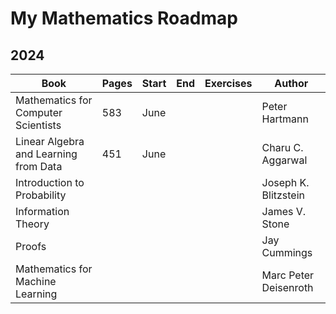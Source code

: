 # My Mathematics Roadmap

## 2024

| Book | Pages | Start | End | Exercises | Author |
|----------|----------|----------|----------|----------|----------|
| Mathematics for Computer Scientists | 583 | June |  |  |Peter Hartmann |
| Linear Algebra and Learning from Data | 451 |  June |   |  | Charu C. Aggarwal |
| Introduction to Probability |  |  |  |  | Joseph K. Blitzstein |
| Information Theory |  | | |  | James V. Stone |
| Proofs | |   |   |  | Jay Cummings |
| Mathematics for Machine Learning |  |  |  |  | Marc Peter Deisenroth |
